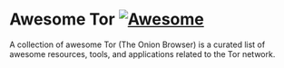# Awesome Tor [![Awesome](https://awesome.re/badge.svg)](https://awesome.re)
A collection of awesome Tor (The Onion Browser) is a curated list of awesome resources, tools, and applications related to the Tor network.

